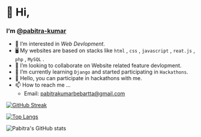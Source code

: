 # 👋 Hi,
### I’m [@pabitra-kumar](https://github.com/pabitra-kumar)
- 👀 I’m interested in *Web Devlopment*.
- 🖥️ My websites are based on stacks like `html` , `css` , `javascript` , `reat.js` , `php` , `MySQL` .
- 💞️ I’m looking to collaborate on Website related feature devlopment.
- 🌱 I’m currently learning `Django` and started participating in `Hackathons`.
- 🚀 Hello, you can participate in hackathons with me.
- 📫 How to reach me ...
    - Email: [pabitrakumarbebartta@gmail.com](mailto:pabitrakumarbebartta@gmail.com)
    
[![GitHub Streak](http://github-readme-streak-stats.herokuapp.com?user=pabitra-kumar&theme=radical)](https://git.io/streak-stats)

[![Top Langs](https://github-readme-stats.vercel.app/api/top-langs/?username=pabitra-kumar&exclude_repo=Shpping-Site&layout=compact&theme=radical)](https://github.com/anuraghazra/github-readme-stats)

![Pabitra's GitHub stats](https://github-readme-stats.vercel.app/api?username=pabitra-kumar&show_icons=true&theme=radical)
<!---
pabitra-kumar/pabitra-kumar is a ✨ special ✨ repository because its `README.md` (this file) appears on your GitHub profile.
You can click the Preview link to take a look at your changes.
--->
